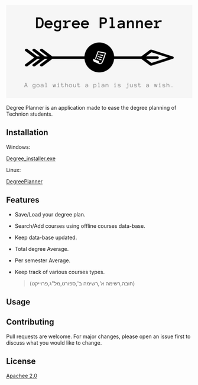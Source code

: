 ![](/images/github_cover.png)

Degree Planner is an application made to ease the degree planning of Technion students.
## Installation

Windows:

[Degree_installer.exe](http://Link.com)

Linux:

[DegreePlanner](http://Link.com)

## Features

- Save/Load your degree plan.

- Search/Add courses using offline courses data-base.

- Keep data-base updated.

- Total degree Average.

- Per semester Average.

- Keep track of various courses types.

    >(חובה,רשימה א',רשימה ב',ספורט,מל"ג,פרוייקט)
## Usage



## Contributing
Pull requests are welcome. For major changes, please open an issue first to discuss what you would like to change.


## License
[Apachee 2.0](https://www.apache.org/licenses/LICENSE-2.0.txt)
